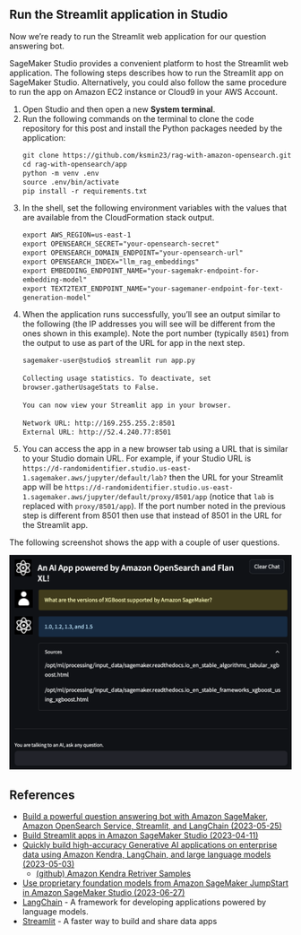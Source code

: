 ## Run the Streamlit application in Studio

Now we’re ready to run the Streamlit web application for our question answering bot.

SageMaker Studio provides a convenient platform to host the Streamlit web application. The following steps describes how to run the Streamlit app on SageMaker Studio. Alternatively, you could also follow the same procedure to run the app on Amazon EC2 instance or Cloud9 in your AWS Account.

1. Open Studio and then open a new **System terminal**.
2. Run the following commands on the terminal to clone the code repository for this post and install the Python packages needed by the application:
   ```
   git clone https://github.com/ksmin23/rag-with-amazon-opensearch.git
   cd rag-with-opensearch/app
   python -m venv .env
   source .env/bin/activate
   pip install -r requirements.txt
   ```
3. In the shell, set the following environment variables with the values that are available from the CloudFormation stack output.
   ```
   export AWS_REGION=us-east-1
   export OPENSEARCH_SECRET="your-opensearch-secret"
   export OPENSEARCH_DOMAIN_ENDPOINT="your-opensearch-url"
   export OPENSEARCH_INDEX="llm_rag_embeddings"
   export EMBEDDING_ENDPOINT_NAME="your-sagemakr-endpoint-for-embedding-model"
   export TEXT2TEXT_ENDPOINT_NAME="your-sagemaner-endpoint-for-text-generation-model"
   ```
4. When the application runs successfully, you’ll see an output similar to the following (the IP addresses you will see will be different from the ones shown in this example). Note the port number (typically `8501`) from the output to use as part of the URL for app in the next step.
   ```
   sagemaker-user@studio$ streamlit run app.py

   Collecting usage statistics. To deactivate, set browser.gatherUsageStats to False.

   You can now view your Streamlit app in your browser.

   Network URL: http://169.255.255.2:8501
   External URL: http://52.4.240.77:8501
   ```
5. You can access the app in a new browser tab using a URL that is similar to your Studio domain URL. For example, if your Studio URL is `https://d-randomidentifier.studio.us-east-1.sagemaker.aws/jupyter/default/lab?` then the URL for your Streamlit app will be `https://d-randomidentifier.studio.us-east-1.sagemaker.aws/jupyter/default/proxy/8501/app` (notice that `lab` is replaced with `proxy/8501/app`). If the port number noted in the previous step is different from 8501 then use that instead of 8501 in the URL for the Streamlit app.

The following screenshot shows the app with a couple of user questions.

![qa-with-llm-and-rag](./qa-with-llm-and-rag.png)

## References

  * [Build a powerful question answering bot with Amazon SageMaker, Amazon OpenSearch Service, Streamlit, and LangChain (2023-05-25)](https://aws.amazon.com/blogs/machine-learning/build-a-powerful-question-answering-bot-with-amazon-sagemaker-amazon-opensearch-service-streamlit-and-langchain/)
  * [Build Streamlit apps in Amazon SageMaker Studio (2023-04-11)](https://aws.amazon.com/blogs/machine-learning/build-streamlit-apps-in-amazon-sagemaker-studio/)
  * [Quickly build high-accuracy Generative AI applications on enterprise data using Amazon Kendra, LangChain, and large language models (2023-05-03)](https://aws.amazon.com/blogs/machine-learning/quickly-build-high-accuracy-generative-ai-applications-on-enterprise-data-using-amazon-kendra-langchain-and-large-language-models/)
    * [(github) Amazon Kendra Retriver Samples](https://github.com/aws-samples/amazon-kendra-langchain-extensions/tree/main/kendra_retriever_samples)
  * [Use proprietary foundation models from Amazon SageMaker JumpStart in Amazon SageMaker Studio (2023-06-27)](https://aws.amazon.com/blogs/machine-learning/use-proprietary-foundation-models-from-amazon-sagemaker-jumpstart-in-amazon-sagemaker-studio/)
  * [LangChain](https://python.langchain.com/docs/get_started/introduction.html) - A framework for developing applications powered by language models.
  * [Streamlit](https://streamlit.io/) - A faster way to build and share data apps
